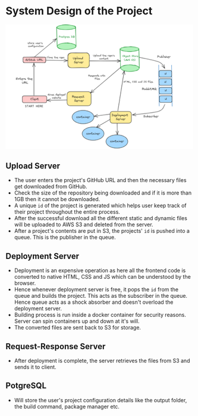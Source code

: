# System Design of the Project
![System Design](./sys-design.png)
## Upload Server
- The user enters the project's GitHub URL and then the necessary files get downloaded from GitHub.
- Check the size of the repository being downloaded and if it is more than 1GB then it cannot be downloaded.
- A unique ``id`` of the project is generated which helps user keep track of their project throughout the entire process.
- After the successful download all the different static and dynamic files will be uploaded to AWS S3 and deleted from the server.
- After a project's contents are put in S3, the projects' ``id`` is pushed into a queue. This is the publisher in the queue.

## Deployment Server
- Deployment is an expensive operation as here all the frontend code is converted to native HTML, CSS and JS which can be understood by the browser.
- Hence whenever deployment server is free, it pops the ``id`` from the queue and builds the project. This acts as the subscriber in the queue. Hence queue acts as a shock absorber and doesn't overload the deployment server.
- Building process is run inside a docker container for security reasons. Server can spin containers up and down at it's will.
- The converted files are sent back to S3 for storage.

## Request-Response Server
- After deployment is complete, the server retrieves the files from S3 and sends it to client.

## PotgreSQL
- Will store the user's project configuration details like the output folder, the build command, package manager etc.